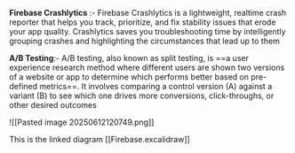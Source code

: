 **Firebase Crashlytics** :- Firebase Crashlytics is a lightweight, realtime crash reporter that helps you track, prioritize, and fix stability issues that erode your app quality. Crashlytics saves you troubleshooting time by intelligently grouping crashes and highlighting the circumstances that lead up to them

**A/B Testing**:- A/B testing, also known as split testing, is ==a user experience research method where different users are shown two versions of a website or app to determine which performs better based on pre-defined metrics==. It involves comparing a control version (A) against a variant (B) to see which one drives more conversions, click-throughs, or other desired outcomes

![[Pasted image 20250612120749.png]]


This is the linked diagram [[Firebase.excalidraw]]
